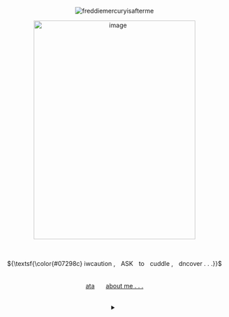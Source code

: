 

   <!-- CLICK COUNTER -->
<p align="center"> <img src="https://komarev.com/ghpvc/?username=freddiemercuryisafterme&label=CONTRACTS+SIGNED&color=07298c&style=flat" alt="freddiemercuryisafterme" /> </p>
   <!-- CLICK COUNTER -->
   
   <!-- IMAGES -->
   <p align="center">
<img width="370" height="500" alt="image" src="https://64.media.tumblr.com/4931b9bf2fed4f3387d7a86e6963b0b5/b510dc8dba659810-fb/s500x750/d0b350c47b9a5b6cddea750dcf044f4d562d74dd.gifv"/></p>



⠀
   
   <p align="center">
      ${\textsf{\color{#07298c} iwcaution ,ㅤASKㅤtoㅤcuddle ,ㅤdncover . . .}}$
   <br>
⠀
   <!-- LINKS -->
<p align="center">  <a href="https://140roaches.atabook.org/">ata</a>ㅤㅤ<a href="https://pronouns.cc/@140roaches">about me . . .</a></p>
   <!-- LINKS -->
   ⠀
   <div align="center">
<details>

   
<summary></summary>

   <!-- DNI -->
   <br>
<p align="left">
<ins><b><em>dni</em></b></ins> basic crit,, proshit, tcoaall, vivsiepop supporters
<br>boyfriend to death, ybc, country human fans
<br>exclusionists, fake claimers, antiselfship, antikin, anti good faith
<br> anyone who makes fun of; typing quirks, age/pet regression, alterhumans
<br> anyone who violates touch triggers or other boundaries of that sort
<br> DO NOT fucking traumadump on me if i dont know you

   
</p>
   <!-- DNI -->

<!-- THINICE -->
<p align="right">
  <ins><b><em>thin ice</em></b></ins> homestuck, overly freaky people, under 13
   <br>most mcsmp and roblox fans unless friends, spam following or i int first
</p>
<!-- THINICE -->


   <!-- BYI -->
<p align="left"><ins><b><em>byi</em></b></ins> im a sharing yume !11 & <a href="https://otherkin.fandom.com/wiki/Fictionflicker">fictionflicker</a>/<a href="https://otherkin.fandom.com/wiki/Fictionleech">fictionleech</a> . . . 
<br> i am very emotionallyy unstable + have identity and anger issues
<br> my mood may change very quickly, especially if i become triggered
<br> i can get irrationally upset or become mean VERY easily 
<br> bpd and avpd traits, so please iwcaution always
<br> i have A LOT of trouble keeping up w/ relationships. even when i like you
<br>might go quiet, especially in groups. more of a listener than a yapper
<br>also im aroace . no i dont want to be your boyfriend
</p>
<!-- BYI -->


   
<br>
<p align="center">
<img width="100" height="100" alt="image" src="https://64.media.tumblr.com/d023fff70e9697e4d959ef124faaa53b/7f0fccc718b3c805-1e/s250x400/f94c5f11f8965869c83ebb71329960c142b3e37e.gifv" />
<img width="100" height="100" alt="image" src="https://64.media.tumblr.com/562fcc34b4dc349971b96d9bb558fdf6/b510dc8dba659810-44/s500x750/2046ad93d96c9e21914abe0b5c870a1115246ed9.jpg" />
<img width="100" height="100" alt="image" src="https://64.media.tumblr.com/d023fff70e9697e4d959ef124faaa53b/7f0fccc718b3c805-1e/s250x400/f94c5f11f8965869c83ebb71329960c142b3e37e.gifv" />
</p>
   <!-- IMAGES -->

<!-- BYI -->
</details>
